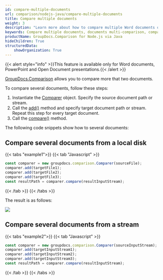 ```yaml
---
id: compare-multiple-documents
url: comparison/nodejs-java/compare-multiple-documents
title: Compare multiple documents
weight: 3
description: "Learn more about how to compare multiple Word documents or PowerPoint presentations simultaneously with GroupDocs.Comparison for Node.js via Java."
keywords: Compare multiple documents, documents multi-comparison, compare more than two documents 
productName: GroupDocs.Comparison for Node.js via Java
hideChildren: True
structuredData:
    showOrganization: True
---
```

{{< alert style="info" >}}This feature is available only for Word documents, PowerPoint and Open Document presentations.{{< /alert >}}

[GroupDocs.Comparison](https://products.groupdocs.com/comparison/nodejs-java) allows you to compare more that two documents.

To compare several documents, follow these steps:

1.  Instantiate the [Comparer](https://reference.groupdocs.com/comparison/nodejs-java/com.groupdocs.comparison/comparer) object. Specify the source document path or stream.
2.  Call the [add()](https://reference.groupdocs.com/comparison/nodejs-java/com.groupdocs.comparison/comparer/#add-java.lang.String-) method and specify target document path or stream. Repeat this step for every target document.
3.  Call the [compare()](https://reference.groupdocs.com/comparison/nodejs-java/com.groupdocs.comparison/comparer/#compare-java.lang.String-) method.

The following code snippets show how to several documents:

## Compare several documents from a local disk

{{< tabs "example1">}}
{{< tab "Javascript" >}}
```javascript
const comparer = new groupdocs.comparison.Comparer(sourceFile);
comparer.add(targetFile1);
comparer.add(targetFile2);
comparer.add(targetFile3);
const resultPath = comparer.compare(resultInputStream);
```
{{< /tab >}}
{{< /tabs >}}

The result is as follows:

![](/comparison/nodejs-java/images/compare-multiple-word.png)

## Compare several documents from a stream

{{< tabs "example2">}}
{{< tab "Javascript" >}}
```javascript
const comparer = new groupdocs.comparison.Comparer(sourceInputStream);
comparer.add(targetInputStream1);
comparer.add(targetInputStream2);
comparer.add(targetInputStream3);
const resultPath = comparer.compare(resultInputStream);
```
{{< /tab >}}
{{< /tabs >}}


